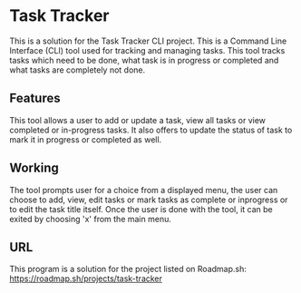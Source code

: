 # Task Tracker

This is a solution for the Task Tracker CLI project. This is a Command Line Interface (CLI) tool used for tracking and managing tasks. This tool tracks tasks which need to be done, what task is in progress or completed and what tasks are completely not done.

## Features
This tool allows a user to add or update a task, view all tasks or view completed or in-progress tasks. It also offers to update the status of task to mark it in progress or completed as well.

## Working
The tool prompts user for a choice from a displayed menu, the user can choose to add, view, edit tasks or mark tasks as complete or inprogress or to edit the task title itself. Once the user is done with the tool, it can be exited by choosing 'x' from the main menu.

## URL
This program is a solution for the project listed on Roadmap.sh: 
https://roadmap.sh/projects/task-tracker
